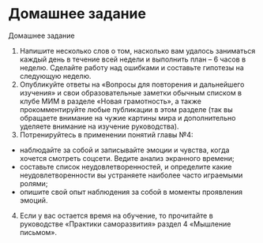 # Домашнее задание

Домашнее задание 
1. Напишите несколько слов о том, насколько вам удалось заниматься каждый день в течение всей недели и выполнить план – 6 часов в неделю. Сделайте работу над ошибками и составьте гипотезы на следующую неделю. 
2. Опубликуйте ответы на «Вопросы для повторения и дальнейшего изучения» и свои образовательные заметки обычным списком в клубе МИМ в разделе «Новая грамотность», а также прокомментируйте любые публикации в этом разделе (так вы обращаете внимание на чужие картины мира и дополнительно уделяете внимание на изучение руководства). 
3. Потренируйтесь в применении понятий главы №4:
- наблюдайте за собой и записывайте эмоции и чувства, когда хочется смотреть соцсети. Ведите анализ экранного времени;
- составьте список неудовлетворенностей, и определите какие неудовлетворенности вы устраняете наиболее часто играемыми ролями;
- опишите свой опыт наблюдения за собой в моменты проявления эмоций.
4. Если у вас остается время на обучение, то прочитайте в руководстве «Практики саморазвития» раздел 4 «Мышление письмом».
